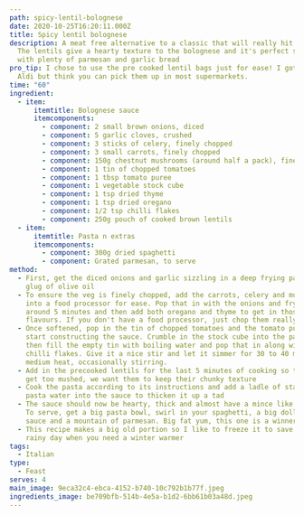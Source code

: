 ```yaml
---
path: spicy-lentil-bolognese
date: 2020-10-25T16:20:11.000Z
title: Spicy lentil bolognese
description: A meat free alternative to a classic that will really hit the spot.
  The lentils give a hearty texture to the bolognese and it's perfect served
  with plenty of parmesan and garlic bread
pro_tip: I chose to use the pre cooked lentil bags just for ease! I got mine in
  Aldi but think you can pick them up in most supermarkets.
time: "60"
ingredient:
  - item:
      itemtitle: Bolognese sauce
      itemcomponents:
        - component: 2 small brown onions, diced
        - component: 5 garlic cloves, crushed
        - component: 3 sticks of celery, finely chopped
        - component: 3 small carrots, finely chopped
        - component: 150g chestnut mushrooms (around half a pack), finely chopped
        - component: 1 tin of chopped tomatoes
        - component: 1 tbsp tomato puree
        - component: 1 vegetable stock cube
        - component: 1 tsp dried thyme
        - component: 1 tsp dried oregano
        - component: 1/2 tsp chilli flakes
        - component: 250g pouch of cooked brown lentils
  - item:
      itemtitle: Pasta n extras
      itemcomponents:
        - component: 300g dried spaghetti
        - component: Grated parmesan, to serve
method:
  - First, get the diced onions and garlic sizzling in a deep frying pan with a
    glug of olive oil
  - To ensure the veg is finely chopped, add the carrots, celery and mushrooms
    into a food processor for ease. Pop that in with the onions and fry off for
    around 5 minutes and then add both oregano and thyme to get in those
    flavours. If you don't have a food processor, just chop them really finely
  - Once softened, pop in the tin of chopped tomatoes and the tomato puree to
    start constructing the sauce. Crumble in the stock cube into the pan too and
    then fill the empty tin with boiling water and pop that in along with the
    chilli flakes. Give it a nice stir and let it simmer for 30 to 40 mins on a
    medium heat, occasionally stirring.
  - Add in the precooked lentils for the last 5 minutes of cooking so they don't
    get too mushed, we want them to keep their chunky texture
  - Cook the pasta according to its instructions and add a ladle of starchy
    pasta water into the sauce to thicken it up a tad
  - The sauce should now be hearty, thick and almost have a mince like texture.
    To serve, get a big pasta bowl, swirl in your spaghetti, a big dollop of the
    sauce and a mountain of parmesan. Big fat yum, this one is a winner
  - This recipe makes a big old portion so I like to freeze it to save for a
    rainy day when you need a winter warmer
tags:
  - Italian
type:
  - Feast
serves: 4
main_image: 9eca32c4-ebca-4152-b740-10c792b1b77f.jpeg
ingredients_image: be709bfb-514b-4e5a-b1d2-6bb61b03a48d.jpeg
---
```

